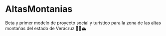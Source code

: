# AltasMontanias

Beta y primer modelo de proyecto social y turistico para la zona de las altas montañas del estado de Veracruz 🌲🗻🏔️
